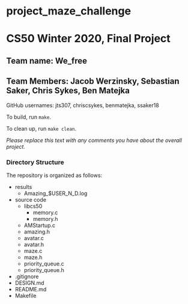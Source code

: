 # project_maze_challenge
# CS50 Winter 2020, Final Project

## Team name: We_free
## Team Members: Jacob Werzinsky, Sebastian Saker, Chris Sykes, Ben Matejka

GitHub usernames: jts307, chriscsykes, benmatejka, ssaker18

To build, run `make`.

To clean up, run `make clean`.

*Please replace this text with any comments you have about the overall project.*

### Directory Structure
The repository is organized as follows:

- results
    - Amazing_$USER_N_D.log
- source code
    - libcs50
        - memory.c
        - memory.h
    - AMStartup.c
    - amazing.h
    - avatar.c
    - avatar.h
    - maze.c
    - maze.h
    - priority_queue.c
    - priority_queue.h
- .gitignore
- DESIGN.md
- README.md
- Makefile